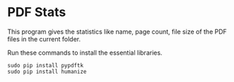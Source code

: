 PDF Stats
=========

This program gives the statistics like name, page count, file size of the PDF files in the current folder.


Run these commands  to install the essential libraries.

```
sudo pip install pypdftk
sudo pip install humanize
```

